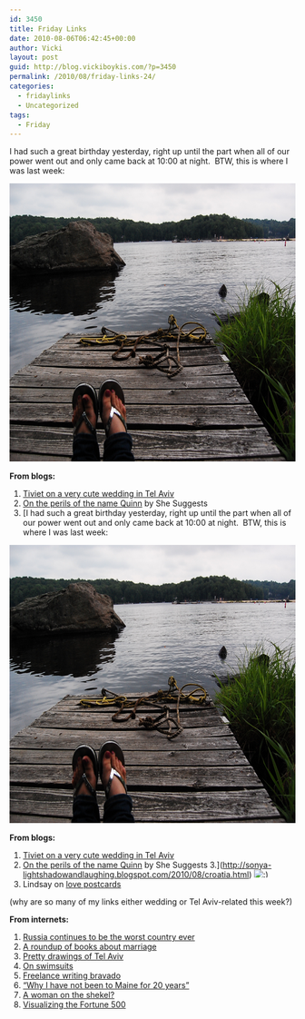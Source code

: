 ```yaml
---
id: 3450
title: Friday Links
date: 2010-08-06T06:42:45+00:00
author: Vicki
layout: post
guid: http://blog.vickiboykis.com/?p=3450
permalink: /2010/08/friday-links-24/
categories:
  - fridaylinks
  - Uncategorized
tags:
  - Friday
---
```

I had such a great birthday yesterday, right up until the part when all of our power went out and only came back at 10:00 at night.  BTW, this is where I was last week:

<p style="text-align: center;">
  <a href="https://raw.githubusercontent.com/veekaybee/wlb/gh-pages/assets/images/2010/08/DSC_0581.jpg"><img class="aligncenter size-full wp-image-3451" title="DSC_0581" src="https://raw.githubusercontent.com/veekaybee/wlb/gh-pages/assets/images/2010/08/DSC_0581.jpg" alt="" width="737" height="490" /></a>
</p>

**From blogs:**

  1. [Tiviet on a very cute wedding in Tel Aviv](http://tiviet.blogspot.com/2010/07/street-wedding-yeah.html)
  2. [On the perils of the name Quinn](http://www.shesuggests.com/2010/08/04/a-quinn-isnt-born/) by She Suggests
  3. [I had such a great birthday yesterday, right up until the part when all of our power went out and only came back at 10:00 at night.  BTW, this is where I was last week:

<p style="text-align: center;">
  <a href="https://raw.githubusercontent.com/veekaybee/wlb/gh-pages/assets/images/2010/08/DSC_0581.jpg"><img class="aligncenter size-full wp-image-3451" title="DSC_0581" src="https://raw.githubusercontent.com/veekaybee/wlb/gh-pages/assets/images/2010/08/DSC_0581.jpg" alt="" width="737" height="490" /></a>
</p>

**From blogs:**

  1. [Tiviet on a very cute wedding in Tel Aviv](http://tiviet.blogspot.com/2010/07/street-wedding-yeah.html)
  2. [On the perils of the name Quinn](http://www.shesuggests.com/2010/08/04/a-quinn-isnt-born/) by She Suggests
  3.](http://sonya-lightshadowandlaughing.blogspot.com/2010/08/croatia.html) <img src="http://blog.vickiboykis.com/wp-includes/images/smilies/simple-smile.png" alt=":)" class="wp-smiley" style="height: 1em; max-height: 1em;" />
  4. Lindsay on [love postcards](http://www.lostincheeseland.com/2010/08/multi-cultural-love-postcards.html?utm_source=feedburner&utm_medium=feed&utm_campaign=Feed%3A+lostincheeseland%2FDDYr+%28Lost+In+Cheeseland%29)

(why are so many of my links either wedding or Tel Aviv-related this week?)

**From internets:**

  1. [Russia continues to be the worst country ever](http://www.globalpost.com/notebook/russia-and-its-neighbors/100805/russia-continues-burn)
  2. [A roundup of books about marriage](http://www.nybooks.com/articles/archives/2010/aug/19/marrying-kind/?pagination=false)
  3. [Pretty drawings of Tel Aviv](http://www.tabletmag.com/arts-and-culture/737/my-tel-aviv/)
  4. [On swimsuits](http://www.thesmartset.com/article/article08021002.aspx)
  5. [Freelance writing bravado](http://www.theawl.com/2010/08/seven-years-as-a-freelance-writer-or-how-to-make-vitamin-soup/2)
  6. [&#8220;Why I have not been to Maine for 20 years&#8221;](http://levgrossman.com/2010/08/how-not-to-become-a-writer-or-why-i-have-not-been-to-maine-for-20-years/)
  7. [A woman on the shekel?](http://blogs.forward.com/sisterhood-blog/129766/)
  8. [Visualizing the Fortune 500](http://infographicsbin.tumblr.com/post/897000932/visualizing-fortune-500)